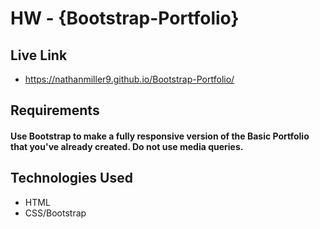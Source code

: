 # HW - {Bootstrap-Portfolio}

## Live Link 
 - https://nathanmiller9.github.io/Bootstrap-Portfolio/

## Requirements
#### Use Bootstrap to make a fully responsive version of the Basic Portfolio that you've already created. Do not use media queries.

## Technologies Used
- HTML
- CSS/Bootstrap
